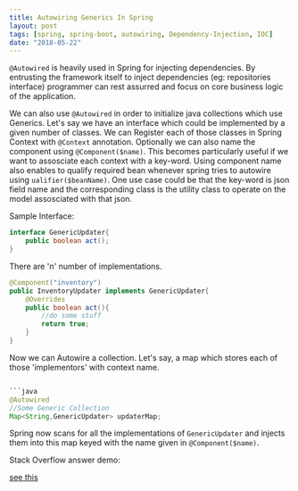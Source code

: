 ```yaml
---
title: Autowiring Generics In Spring
layout: post
tags: [spring, spring-boot, autowiring, Dependency-Injection, IOC]
date: "2018-05-22"
---
```

`@Autowired` is heavily used in Spring for injecting dependencies. By entrusting the framework itself to inject dependencies (eg: repositories interface) programmer can rest assurred and focus on core business logic of the application.

We can also use `@Autowired` in order to initialize java collections which use Generics. Let's say we have an interface which could be implemented by a given number of classes. We can Register each of those classes in Spring Context with `@Context` annotation. Optionally we can also name the component using `@Component($name)`. This becomes particularly useful if we want to assosciate each context with a key-word. Using component name also enables to qualify required bean whenever spring tries to autowire using `ualifier($beanName)`. One use case could be that the key-word is json field name and the corresponding class is the utility class to operate on the model assosciated with that json.

Sample Interface:
```java
interface GenericUpdater{
    public boolean act();
}
```

There are 'n' number of implementations.
```java
@Component("inventory")
public InventoryUpdater implements GenericUpdater{
    @Overrides
    public boolean act(){
        //do some stuff
        return true;
    }
}
```

Now we can Autowire a collection. Let's say, a map which stores each of those 'implementors' with context name.
```java

```java
@Autowired
//Some Generic Collection
Map<String,GenericUpdater> updaterMap;
```

Spring now scans for all the implementations of `GenericUpdater` and injects them into this map keyed with the name given in `@Component($name)`.


Stack Overflow answer demo:


[see this](https://stackoverflow.com/a/50481837/4589003)